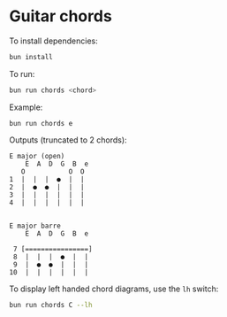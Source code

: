 # Guitar chords

To install dependencies:

```bash
bun install
```

To run:

```bash
bun run chords <chord>
```

Example:

```
bun run chords e
```

Outputs (truncated to 2 chords):

```
E major (open)
    E  A  D  G  B  e
   O           O  O
1  |  |  |  ●  |  |
2  |  ●  ●  |  |  |
3  |  |  |  |  |  |
4  |  |  |  |  |  |


E major barre
    E  A  D  G  B  e

 7 [================]
 8  |  |  |  ●  |  |
 9  |  ●  ●  |  |  |
10  |  |  |  |  |  |
```

To display left handed chord diagrams, use the `lh` switch:

```bash
bun run chords C --lh
```
